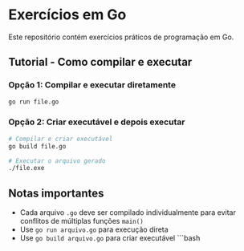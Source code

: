 # Exercícios em Go

Este repositório contém exercícios práticos de programação em Go.

## Tutorial - Como compilar e executar

### Opção 1: Compilar e executar diretamente
```bash
go run file.go
```

### Opção 2: Criar executável e depois executar
```bash
# Compilar e criar executável
go build file.go

# Executar o arquivo gerado
./file.exe
```

## Notas importantes

- Cada arquivo `.go` deve ser compilado individualmente para evitar conflitos de múltiplas funções `main()`
- Use `go run arquivo.go` para execução direta
- Use `go build arquivo.go` para criar executável ```bash